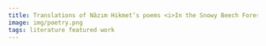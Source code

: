 ```yaml
---
title: Translations of Nâzım Hikmet’s poems <i>In the Snowy Beech Forest</i> and <i>On Living</i> to be published in the <i>Poetry Magazine</i>
image: img/poetry.png
tags: literature featured work 
---
```

